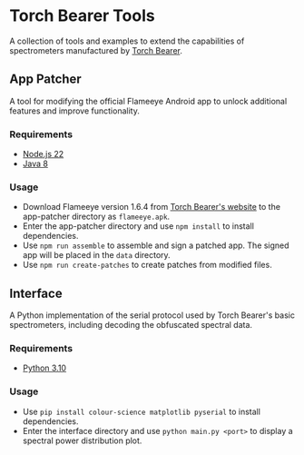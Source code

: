 # Torch Bearer Tools

A collection of tools and examples to extend the capabilities of spectrometers manufactured by [Torch Bearer](https://www.torchbearer.tech/).

## App Patcher

A tool for modifying the official Flameeye Android app to unlock additional features and improve functionality.

### Requirements

- [Node.js 22](https://nodejs.org/en/download)
- [Java 8](https://www.java.com/en/download/)

### Usage

- Download Flameeye version 1.6.4 from [Torch Bearer's website](https://www.torchbearer.tech/support/download.html) to the app-patcher directory as `flameeye.apk`.
- Enter the app-patcher directory and use `npm install` to install dependencies.
- Use `npm run assemble` to assemble and sign a patched app. The signed app will be placed in the `data` directory.
- Use `npm run create-patches` to create patches from modified files.

## Interface

A Python implementation of the serial protocol used by Torch Bearer's basic spectrometers, including decoding the obfuscated spectral data.

### Requirements

- [Python 3.10](https://www.python.org/downloads/)

### Usage

- Use `pip install colour-science matplotlib pyserial` to install dependencies.
- Enter the interface directory and use `python main.py <port>` to display a spectral power distribution plot.
